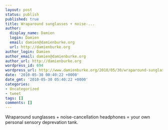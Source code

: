 ```yaml
---
layout: post
status: publish
published: true
title: Wraparound sunglasses + noise-...
author:
  display_name: Damien
  login: Damien
  email: damien@damienburke.org
  url: http://damienburke.org
author_login: Damien
author_email: damien@damienburke.org
author_url: http://damienburke.org
wordpress_id: 694
wordpress_url: http://www.damienburke.org/2010/05/30/wraparound-sunglasses-noise-2/
date: '2010-05-30 00:40:22 +0000'
date_gmt: '2010-05-30 05:40:22 +0000'
categories:
- Uncategorized
- tweet
tags: []
comments: []
---
```

<p>Wraparound sunglasses + noise-cancellation headphones = your own personal sensory deprevation tank.</p>
